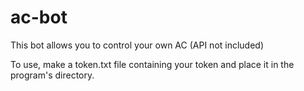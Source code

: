# ac-bot
This bot allows you to control your own AC (API not included)

To use, make a token.txt file containing your token and place it in the program's directory.
